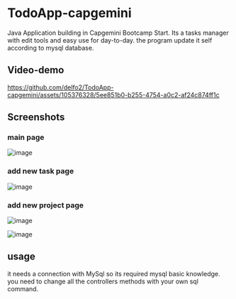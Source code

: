 # TodoApp-capgemini
Java Application building in Capgemini Bootcamp Start.
Its a tasks manager with edit tools and easy use for day-to-day.
the program update it self according to mysql database.

## Video-demo
https://github.com/delfo2/TodoApp-capgemini/assets/105376328/5ee851b0-b255-4754-a0c2-af24c874ff1c

## Screenshots
### main page
![image](https://github.com/delfo2/TodoApp-capgemini/assets/105376328/bb6a1e4d-251c-4196-b57f-b0b898e831e3)
### add new task page
![image](https://github.com/delfo2/TodoApp-capgemini/assets/105376328/9f829327-5083-4342-98b5-0f2c4315deed)
### add new project page
![image](https://github.com/delfo2/TodoApp-capgemini/assets/105376328/7ec92394-adf7-4eeb-b9ae-39b332c14cea)

![image](https://github.com/delfo2/TodoApp-capgemini/assets/105376328/3512a215-6f4e-450c-8775-6ba67f5ad907)

## usage
it needs a connection with MySql so its required mysql basic knowledge.
you need to change all the controllers methods with your own sql command.
